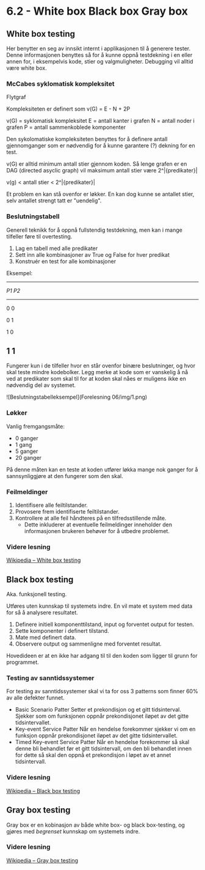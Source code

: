 # 6.2 - White box Black box Gray box


## White box testing

Her benytter en seg av innsikt internt i applikasjonen til å generere tester. Denne informasjonen benyttes så for å kunne oppnå testdekning i en eller annen for, i eksempelvis kode, stier og valgmuligheter. Debugging vil alltid være white box.


### McCabes syklomatisk kompleksitet
Flytgraf

Kompleksiteten er definert som v(G) = E - N + 2P

v(G) = syklomatisk kompleksitet
E = antall kanter i grafen
N = antall noder i grafen
P = antall sammenkoblede komponenter

Den sykolomatiske kompleksiteten benyttes for å definere antall gjennomganger som er nødvendig for å kunne garantere (?) dekning for en test.

v(G) er alltid minimum antall stier gjennom koden. Så lenge grafen er en DAG (directed asyclic graph) vil maksimum antall stier være 2^|{predikater}|

v(g) < antall stier < 2^|{predikater}|

Et problem en kan stå ovenfor er løkker. En kan dog kunne se antallet stier, selv antallet strengt tatt er "uendelig".

### Beslutningstabell
Generell teknikk for å oppnå fullstendig testdekning, men kan i mange tilfeller føre til overtesting.

1. Lag en tabell med alle predikater
2. Sett inn alle kombinasjoner av True og False for hver predikat
3. Konstruér en test for alle kombinasjoner

Eksempel:

--------------
*P1*	*P2*
----	----
0 		0

0 		1

1 		0

1 		1
--------------


Fungerer kun i de tilfeller hvor en står ovenfor binære beslutninger, og hvor skal teste mindre kodebolker. Legg merke at kode som er vanskelig å nå ved at predikater som skal til for at koden skal nåes er muligens ikke en nødvendig del av systemet.

![Beslutningstabelleksempel](Forelesning 06/img/1.png)

### Løkker
Vanlig fremgangsmåte:

* 0 ganger
* 1 gang
* 5 ganger
* 20 ganger

På denne måten kan en teste at koden utfører løkka mange nok ganger for å sannsynliggjøre at den fungerer som den skal.


### Feilmeldinger
1. Identifisere alle feiltilstander.
2. Provosere frem identifiserte feiltilstander.
3. Kontrollere at alle feil håndteres på en tilfredsstillende måte.
	* Dette inkluderer at eventuelle feilmeldinger inneholder den informasjonen brukeren behøver for å utbedre problemet.


### Videre lesning
[Wikipedia – White box testing](http://en.wikipedia.org/wiki/White_box_testing)







## Black box testing
Aka. funksjonell testing.

Utføres uten kunnskap til systemets indre. En vil mate et system med data for så å analysere resultatet.

1. Definere initiell komponenttilstand, input og forventet output for testen.
2. Sette komponenter i definert tilstand.
3. Mate med definert data.
4. Observere output og sammenligne med forventet resultat.

Hovedideen er at en ikke har adgang til til den koden som ligger til grunn for programmet.


### Testing av sanntidssystemer

For testing av sanntidssystemer skal vi ta for oss 3 patterns som finner 60% av alle defekter funnet.

* Basic Scenario Patter
	Setter et prekondisjon og et gitt tidsinterval. Sjekker som om funksjonen oppnår prekondisjonet iløpet av det gitte tidsintervallet.
* Key-event Service Patter
	Når en hendelse forekommer sjekker vi om en funksjon oppnår prekondisjonet iløpet av det gitte tidsintervallet.
* Timed Key-event Service Patter
	Når en hendelse forekommer så skal denne bli behandlet før et gitt tidsintervall, om den bli behandlet innen for dette så skal den oppnå et prekondisjon i løpet av et annet tidsintervall.


### Videre lesning
[Wikipedia – Black box testing](http://en.wikipedia.org/wiki/Black_box_testing)







## Gray box testing
Gray box er en kobinasjon av både white box- og black box-testing, og gjøres med *begrenset* kunnskap om systemets indre.







### Videre lesning
[Wikipedia – Gray box testing](http://en.wikipedia.org/wiki/Gray_box_testing)